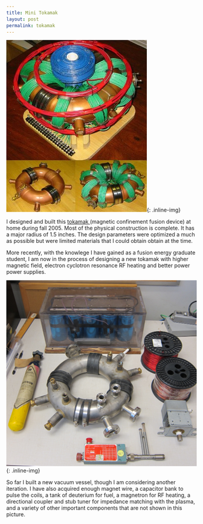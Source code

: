```yaml
---
title: Mini Tokamak
layout: post
permalink: tokamak
---
```


![Tokamak](/images/tokamak.jpg){: .inline-img}

<p>I designed and built this <a href='http://en.wikipedia.org/wiki/Tokamak'> tokamak </a>   (magnetic confinement fusion device) at home during fall 2005. Most of the physical construction is complete. It has a major radius of 1.5 inches. The design parameters were optimized a much as possible but were limited materials that I could obtain obtain at the time.</p>

<p>More recently, with the knowlege I have gained as a fusion energy graduate student, I am now in the process of designing a new tokamak with higher magnetic field, electron cyclotron resonance RF heating and better power power supplies. </p>

![TokamakComponents](/images/TokamakComponents.JPG){: .inline-img}

<p> So far I built a new vacuum vessel, though I am considering another iteration. I have also acquired enough magnet wire, a capacitor bank to pulse the coils, a tank of deuterium for fuel, a magnetron for RF heating, a directional coupler and stub tuner for impedance matching with the plasma, and a variety of other important components that are not shown in this picture.</p>
